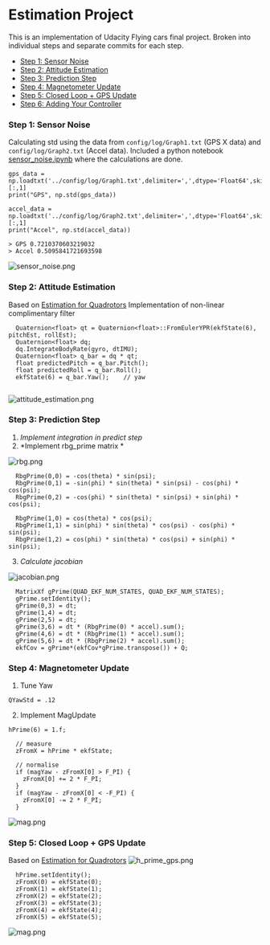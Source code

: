 # Estimation Project #

This is an implementation of Udacity Flying cars final project. Broken into individual steps and separate commits for each step.

 - [Step 1: Sensor Noise](#step-1-sensor-noise)
 - [Step 2: Attitude Estimation](#step-2-attitude-estimation)
 - [Step 3: Prediction Step](#step-3-prediction-step)
 - [Step 4: Magnetometer Update](#step-4-magnetometer-update)
 - [Step 5: Closed Loop + GPS Update](#step-5-closed-loop--gps-update)
 - [Step 6: Adding Your Controller](#step-6-adding-your-controller)



### Step 1: Sensor Noise ###

Calculating std using the data from `config/log/Graph1.txt` (GPS X data) and `config/log/Graph2.txt` (Accel data).
Included a python notebook [sensor_noise.ipynb](./src/sensor_noise_calc.ipynb) where the calculations are done. 
```
gps_data = np.loadtxt('../config/log/Graph1.txt',delimiter=',',dtype='Float64',skiprows=1)[:,1]
print("GPS", np.std(gps_data))

accel_data = np.loadtxt('../config/log/Graph2.txt',delimiter=',',dtype='Float64',skiprows=1)[:,1]
print("Accel", np.std(accel_data))

> GPS 0.7210370603219032
> Accel 0.5095841721693598
```
![sensor_noise.png](./output/sensor_noise.png)

### Step 2: Attitude Estimation
Based on [Estimation for Quadrotors](https://v1.overleaf.com/read/vymfngphcccj#/54894644/)
Implementation of non-linear complimentary filter
```
  Quaternion<float> qt = Quaternion<float>::FromEulerYPR(ekfState(6), pitchEst, rollEst);
  Quaternion<float> dq;
  dq.IntegrateBodyRate(gyro, dtIMU);
  Quaternion<float> q_bar = dq * qt;
  float predictedPitch = q_bar.Pitch();
  float predictedRoll = q_bar.Roll();
  ekfState(6) = q_bar.Yaw();	// yaw


```
![attitude_estimation.png](./output/attitude_estimation.png)

### Step 3: Prediction Step

1) *Implement integration in predict step*
2) *Implement rbg_prime matrix *

![rbg.png](./output/rbg_prime.png)

```
  RbgPrime(0,0) = -cos(theta) * sin(psi);
  RbgPrime(0,1) = -sin(phi) * sin(theta) * sin(psi) - cos(phi) * cos(psi);
  RbgPrime(0,2) = -cos(phi) * sin(theta) * sin(psi) + sin(phi) * cos(psi);

  RbgPrime(1,0) = cos(theta) * cos(psi);
  RbgPrime(1,1) = sin(phi) * sin(theta) * cos(psi) - cos(phi) * sin(psi);
  RbgPrime(1,2) = cos(phi) * sin(theta) * cos(psi) + sin(phi) * sin(psi);
```
3) *Calculate jacobian*

![jacobian.png](./output/jacobian.png)
```
  MatrixXf gPrime(QUAD_EKF_NUM_STATES, QUAD_EKF_NUM_STATES);
  gPrime.setIdentity();
  gPrime(0,3) = dt;
  gPrime(1,4) = dt;
  gPrime(2,5) = dt;
  gPrime(3,6) = dt * (RbgPrime(0) * accel).sum();
  gPrime(4,6) = dt * (RbgPrime(1) * accel).sum();
  gPrime(5,6) = dt * (RbgPrime(2) * accel).sum();
  ekfCov = gPrime*(ekfCov*gPrime.transpose()) + Q;

```


### Step 4: Magnetometer Update

1) Tune Yaw
```
QYawStd = .12
```

2) Implement MagUpdate
```
hPrime(6) = 1.f;
  
  // measure
  zFromX = hPrime * ekfState;
  
  // normalise
  if (magYaw - zFromX[0] > F_PI) {
    zFromX[0] += 2 * F_PI;
  }
  if (magYaw - zFromX[0] < -F_PI) {
    zFromX[0] -= 2 * F_PI;
  }
```
![mag.png](./output/mag.png)


### Step 5: Closed Loop + GPS Update

Based on [Estimation for Quadrotors](https://v1.overleaf.com/read/vymfngphcccj#/54894644/)
![h_prime_gps.png](./output/h_prime_gps.png)
```
  hPrime.setIdentity();
  zFromX(0) = ekfState(0);
  zFromX(1) = ekfState(1);
  zFromX(2) = ekfState(2);
  zFromX(3) = ekfState(3);
  zFromX(4) = ekfState(4);
  zFromX(5) = ekfState(5);

```
![mag.png](./output/gps_update.png)